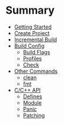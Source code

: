 # Summary

- [Getting Started](./install.md)
- [Create Project](./create_project.md)
- [Incremental Build](./incremental_build.md)
- [Build Config](./config/module.md)
  - [Build Flags](./config/build_flags.md)
  - [Profiles](./config/profiles.md)
  - [Check](./config/check.md)
- [Other Commands]()
  - [clean]()
  - [fmt]()
- [C/C++ API]()
  - [Defines](./capi/defines.md)
  - [Module](./capi/module.md)
  - [Panic]()
  - [Patching](./capi/patching.md)
